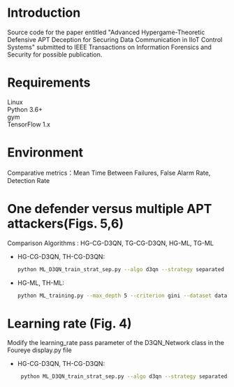 # Introduction  
Source code for the paper entitled "Advanced Hypergame-Theoretic Defensive APT Deception for Securing Data Communication in IIoT Control Systems" submitted to IEEE Transactions on Information Forensics and Security for possible publication.
# Requirements  
Linux  
Python 3.6+  
gym  
TensorFlow 1.x
# Environment  
Comparative metrics：Mean Time Between Failures, False Alarm Rate, Detection Rate
# One defender versus multiple APT attackers(Figs. 5,6)  
Comparison Algorithms : HG-CG-D3QN, TG-CG-D3QN, HG-ML, TG-ML  
- HG-CG-D3QN, TH-CG-D3QN:
  ```bash   
  python ML_D3QN_train_strat_sep.py --algo d3qn --strategy separated  
- HG-ML, TH-ML:
  ```bash
  python ML_training.py --max_depth 5 --criterion gini --dataset dataset.csv
# Learning rate (Fig. 4)  
Modify the learning_rate pass parameter of the D3QN_Network class in the Foureye display.py file  
- HG-CG-D3QN, TH-CG-D3QN:
  ```bash
   python ML_D3QN_train_strat_sep.py --algo d3qn --strategy separated  
